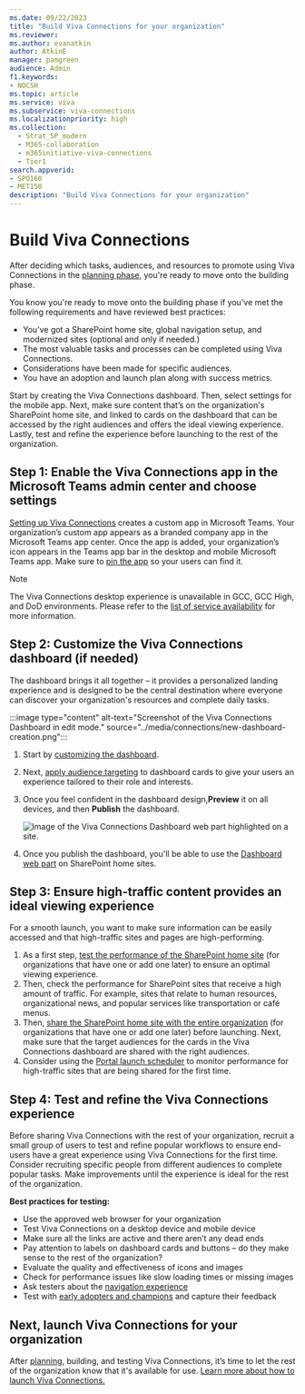 ```yaml
---
ms.date: 09/22/2023
title: "Build Viva Connections for your organization"
ms.reviewer: 
ms.author: evanatkin
author: AtkinE
manager: pamgreen
audience: Admin
f1.keywords:
- NOCSH
ms.topic: article
ms.service: viva
ms.subservice: viva-connections
ms.localizationpriority: high
ms.collection:
  - Strat_SP_modern
  - M365-collaboration
  - m365initiative-viva-connections
  - Tier1
search.appverid:
- SPO160
- MET150
description: "Build Viva Connections for your organization"
---
```


# Build Viva Connections

After deciding which tasks, audiences, and resources to promote using Viva Connections in the [planning phase](plan-viva-connections.md), you're ready to move onto the building phase.

You know you're ready to move onto the building phase if you've met the following requirements and have reviewed best practices:

- You’ve got a SharePoint home site, global navigation setup, and modernized sites  (optional and only if needed.)
- The most valuable tasks and processes can be completed using Viva Connections.
- Considerations have been made for specific audiences.
- You have an adoption and launch plan along with success metrics.

Start by creating the Viva Connections dashboard. Then, select settings for the mobile app. Next, make sure content that’s on the organization's SharePoint home site, and linked to cards on the dashboard that can be accessed by the right audiences and offers the ideal viewing experience. Lastly, test and refine the experience before launching to the rest of the organization.  

## Step 1: Enable the Viva Connections app in the Microsoft Teams admin center and choose settings

[Setting up Viva Connections](set-up-admin-center.md) creates a custom app in Microsoft Teams. Your organization’s custom app appears as a branded company app in the Microsoft Teams app center. Once the app is added, your organization’s icon appears in the Teams app bar in the desktop and mobile Microsoft Teams app. Make sure to [pin the app](set-up-admin-center.md#pin-the-viva-connections-app-in-teams) so your users can find it.

> [!NOTE]
>
> The Viva Connections desktop experience is unavailable in GCC, GCC High, and DoD environments. Please refer to the [list of service availability](/office365/servicedescriptions/office-365-platform-service-description/office-365-us-government/office-365-us-government#service-availability-for-each-plan) for more information.

## Step 2: Customize the Viva Connections dashboard (if needed)

The dashboard brings it all together – it provides a personalized landing experience and is designed to be the central destination where everyone can discover your organization's resources and complete daily tasks.

   :::image type="content" alt-text="Screenshot of the Viva Connections Dashboard in edit mode." source="../media/connections/new-dashboard-creation.png":::

1. Start by [customizing the dashboard](create-dashboard.md).
2. Next, [apply audience targeting](/viva/connections/create-dashboard#apply-audience-targeting-to-cards) to dashboard cards to give your users an experience tailored to their role and interests.
3. Once you feel confident in the dashboard design,**Preview** it on all devices, and then **Publish** the dashboard.

   ![Image of the Viva Connections Dashboard web part highlighted on a site.](../media/connections/vc-dashboard-web-part.png)

4. Once you publish the dashboard, you'll be able to use the [Dashboard web part](/SharePoint/use-dashboard-web-part-on-home-site) on SharePoint home sites.

## Step 3: Ensure high-traffic content provides an ideal viewing experience

For a smooth launch, you want to make sure information can be easily accessed and that high-traffic sites and pages are high-performing.

1. As a first step, [test the performance of the SharePoint home site](/sharepoint/portal-health) (for organizations that have one or add one later) to ensure an optimal viewing experience.
2. Then, check the performance for SharePoint sites that receive a high amount of traffic. For example, sites that relate to human resources, organizational news, and popular services like transportation or café menus.
3. Then, [share the SharePoint home site with the entire organization](https://support.microsoft.com/office/share-a-site-958771a8-d041-4eb8-b51c-afea2eae3658) (for organizations that have one or add one later) before launching. Next, make sure that the target audiences for the cards in the Viva Connections dashboard are shared with the right audiences.
4. Consider using the [Portal launch scheduler](/microsoft-365/enterprise/portallaunchscheduler) to monitor performance for high-traffic sites that are being shared for the first time.

## Step 4: Test and refine the Viva Connections experience

Before sharing Viva Connections with the rest of your organization, recruit a small group of users to test and refine popular workflows to ensure end-users have a great experience using Viva Connections for the first time. Consider recruiting specific people from different audiences to complete popular tasks. Make improvements until the experience is ideal for the rest of the organization.

**Best practices for testing:**

- Use the approved web browser for your organization
- Test Viva Connections on a desktop device and mobile device
- Make sure all the links are active and there aren’t any dead ends
- Pay attention to labels on dashboard cards and buttons – do they make sense to the rest of the organization?
- Evaluate the quality and effectiveness of icons and images
- Check for performance issues like slow loading times or missing images
- Ask testers about the [navigation experience](/sharepoint/information-architecture-modern-experience)
- Test with [early adopters and champions](https://adoption.microsoft.com/roles/champion/) and capture their feedback

## Next, launch Viva Connections for your organization

After [planning](plan-viva-connections.md), building, and testing Viva Connections, it’s time to let the rest of the organization know that it's available for use. [Learn more about how to launch Viva Connections.](launch-viva-connections.md)
